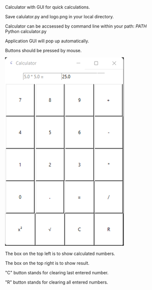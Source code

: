 
Calculator with GUI for quick calculations.

Save calulator.py and logo.png in your local directory.

Calculator can be accsessed by command line within your path: _PATH_ Python calculator.py

Application GUI will pop up automatically.

Buttons should be pressed by mouse. 


![My Remote Image](https://github.com/abbasovali/Calculator/blob/main/Calculator-GUI.png)


The box on the top left is to show calculated numbers.

The box on the top right is to show result.

"C" button stands for clearing last entered number.

"R" button stands for clearing all entered numbers.
